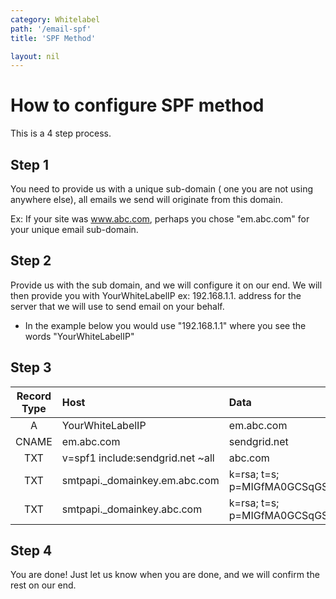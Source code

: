```yaml
---
category: Whitelabel
path: '/email-spf'
title: 'SPF Method'

layout: nil
---
```



# How to configure SPF method

This is a 4 step process.

## Step 1
 
You need to provide us with a unique sub-domain ( one you are not using anywhere else), all emails we send will originate from this domain.

Ex:
        If your site was www.abc.com, perhaps you chose "em.abc.com" for your unique email sub-domain. 
     
## Step 2

Provide us with the sub domain, and we will configure it on our end. 
We will then provide you with YourWhiteLabelIP ex: 192.168.1.1. address for the server that we will use to send email on your behalf.

* In the example below you would use "192.168.1.1" where you see the words "YourWhiteLabelIP"

## Step 3
    
| Record Type | Host | Data| 
|:-------:|:--------------|:--------|
|A|YourWhiteLabelIP|em.abc.com|
|CNAME|em.abc.com|sendgrid.net|
|TXT|v=spf1 include:sendgrid.net ~all|abc.com|
|TXT|smtpapi._domainkey.em.abc.com|k=rsa; t=s; p=MIGfMA0GCSqGSIb3DQEBAQUAA4GNADCBiQKBgQDPtW5iwpXVPiH5FzJ7Nrl8USzuY9zqqzjE0D1r04xDN6qwziDnmgcFNNfMewVKN2D1O+2J9N14hRprzByFwfQW76yojh54Xu3uSbQ3JP0A7k8o8GutRF8zbFUA8n0ZH2y0cIEjMliXY4W4LwPA7m4q0ObmvSjhd63O9d8z1XkUBwIDAQAB|
|TXT|smtpapi._domainkey.abc.com|k=rsa; t=s; p=MIGfMA0GCSqGSIb3DQEBAQUAA4GNADCBiQKBgQDPtW5iwpXVPiH5FzJ7Nrl8USzuY9zqqzjE0D1r04xDN6qwziDnmgcFNNfMewVKN2D1O+2J9N14hRprzByFwfQW76yojh54Xu3uSbQ3JP0A7k8o8GutRF8zbFUA8n0ZH2y0cIEjMliXY4W4LwPA7m4q0ObmvSjhd63O9d8z1XkUBwIDAQAB|

## Step 4

You are done!
Just let us know when you are done, and we will confirm the rest on our end.